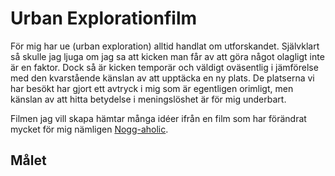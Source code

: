 Urban Explorationfilm
=====================

För mig har ue (urban exploration) alltid handlat om utforskandet. Självklart
så skulle jag ljuga om jag sa att kicken man får av att göra något olagligt inte
är en faktor. Dock så är kicken temporär och väldigt oväsentlig i jämförelse med
den kvarstående känslan av att upptäcka en ny plats. De platserna vi har besökt
har gjort ett avtryck i mig som är egentligen orimligt, men känslan av att hitta
betydelse i meningslöshet är för mig underbart.

Filmen jag vill skapa hämtar många idéer ifrån en film som har förändrat mycket
för mig nämligen [Nogg-aholic](noggaholic).  

[noggaholic]: http://www.youtube.com/watch?v=UDQyEe06Q-M&hd=1

Målet
-----